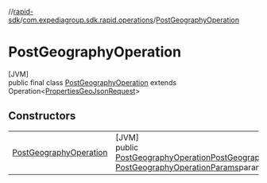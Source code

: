 //[rapid-sdk](../../../index.md)/[com.expediagroup.sdk.rapid.operations](../index.md)/[PostGeographyOperation](index.md)

# PostGeographyOperation

[JVM]\
public final class [PostGeographyOperation](index.md) extends Operation&lt;[PropertiesGeoJsonRequest](../../com.expediagroup.sdk.rapid.models/-properties-geo-json-request/index.md)&gt;

## Constructors

| | |
|---|---|
| [PostGeographyOperation](-post-geography-operation.md) | [JVM]<br>public [PostGeographyOperation](index.md)[PostGeographyOperation](-post-geography-operation.md)([PropertiesGeoJsonRequest](../../com.expediagroup.sdk.rapid.models/-properties-geo-json-request/index.md)requestBody, [PostGeographyOperationParams](../-post-geography-operation-params/index.md)params) |
